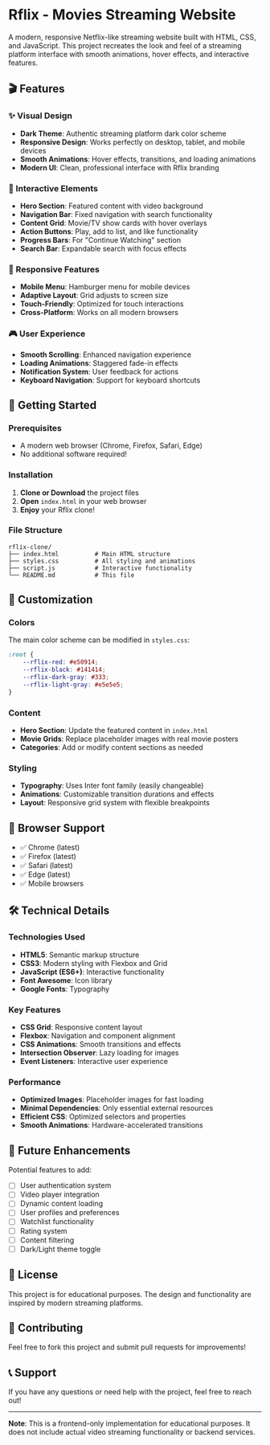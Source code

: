 # Rflix - Movies Streaming Website

A modern, responsive Netflix-like streaming website built with HTML, CSS, and JavaScript. This project recreates the look and feel of a streaming platform interface with smooth animations, hover effects, and interactive features.

## 🎬 Features

### ✨ Visual Design
- **Dark Theme**: Authentic streaming platform dark color scheme
- **Responsive Design**: Works perfectly on desktop, tablet, and mobile devices
- **Smooth Animations**: Hover effects, transitions, and loading animations
- **Modern UI**: Clean, professional interface with Rflix branding

### 🎯 Interactive Elements
- **Hero Section**: Featured content with video background
- **Navigation Bar**: Fixed navigation with search functionality
- **Content Grid**: Movie/TV show cards with hover overlays
- **Action Buttons**: Play, add to list, and like functionality
- **Progress Bars**: For "Continue Watching" section
- **Search Bar**: Expandable search with focus effects

### 📱 Responsive Features
- **Mobile Menu**: Hamburger menu for mobile devices
- **Adaptive Layout**: Grid adjusts to screen size
- **Touch-Friendly**: Optimized for touch interactions
- **Cross-Platform**: Works on all modern browsers

### 🎮 User Experience
- **Smooth Scrolling**: Enhanced navigation experience
- **Loading Animations**: Staggered fade-in effects
- **Notification System**: User feedback for actions
- **Keyboard Navigation**: Support for keyboard shortcuts

## 🚀 Getting Started

### Prerequisites
- A modern web browser (Chrome, Firefox, Safari, Edge)
- No additional software required!

### Installation
1. **Clone or Download** the project files
2. **Open** `index.html` in your web browser
3. **Enjoy** your Rflix clone!

### File Structure
```
rflix-clone/
├── index.html          # Main HTML structure
├── styles.css          # All styling and animations
├── script.js           # Interactive functionality
└── README.md           # This file
```

## 🎨 Customization

### Colors
The main color scheme can be modified in `styles.css`:
```css
:root {
    --rflix-red: #e50914;
    --rflix-black: #141414;
    --rflix-dark-gray: #333;
    --rflix-light-gray: #e5e5e5;
}
```

### Content
- **Hero Section**: Update the featured content in `index.html`
- **Movie Grids**: Replace placeholder images with real movie posters
- **Categories**: Add or modify content sections as needed

### Styling
- **Typography**: Uses Inter font family (easily changeable)
- **Animations**: Customizable transition durations and effects
- **Layout**: Responsive grid system with flexible breakpoints

## 📱 Browser Support

- ✅ Chrome (latest)
- ✅ Firefox (latest)
- ✅ Safari (latest)
- ✅ Edge (latest)
- ✅ Mobile browsers

## 🛠️ Technical Details

### Technologies Used
- **HTML5**: Semantic markup structure
- **CSS3**: Modern styling with Flexbox and Grid
- **JavaScript (ES6+)**: Interactive functionality
- **Font Awesome**: Icon library
- **Google Fonts**: Typography

### Key Features
- **CSS Grid**: Responsive content layout
- **Flexbox**: Navigation and component alignment
- **CSS Animations**: Smooth transitions and effects
- **Intersection Observer**: Lazy loading for images
- **Event Listeners**: Interactive user experience

### Performance
- **Optimized Images**: Placeholder images for fast loading
- **Minimal Dependencies**: Only essential external resources
- **Efficient CSS**: Optimized selectors and properties
- **Smooth Animations**: Hardware-accelerated transitions

## 🎯 Future Enhancements

Potential features to add:
- [ ] User authentication system
- [ ] Video player integration
- [ ] Dynamic content loading
- [ ] User profiles and preferences
- [ ] Watchlist functionality
- [ ] Rating system
- [ ] Content filtering
- [ ] Dark/Light theme toggle

## 📄 License

This project is for educational purposes. The design and functionality are inspired by modern streaming platforms.

## 🤝 Contributing

Feel free to fork this project and submit pull requests for improvements!

## 📞 Support

If you have any questions or need help with the project, feel free to reach out!

---

**Note**: This is a frontend-only implementation for educational purposes. It does not include actual video streaming functionality or backend services. 
